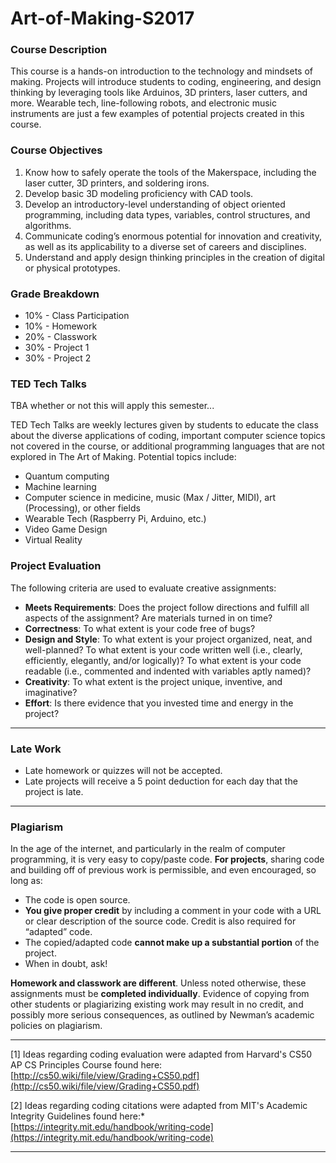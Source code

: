 # Art-of-Making-S2017

### Course Description
This course is a hands-on introduction to the technology and mindsets of making. Projects will introduce students to coding, engineering, and design thinking by leveraging tools like Arduinos, 3D printers, laser cutters, and more. Wearable tech, line-following robots, and electronic music instruments are just a few examples of potential projects created in this course.

### Course Objectives

1. Know how to safely operate the tools of the Makerspace, including the laser cutter, 3D printers, and soldering irons.
2. Develop basic 3D modeling proficiency with CAD tools.
3. Develop an introductory-level understanding of object oriented programming, including data types, variables, control structures, and algorithms.
4. Communicate coding’s enormous potential for innovation and creativity, as well as its applicability to a diverse set of careers and disciplines.
5. Understand and apply design thinking principles in the creation of digital or physical prototypes.

### Grade Breakdown
* 10% - Class Participation
* 10% - Homework
* 20% - Classwork
* 30% - Project 1
* 30% - Project 2

### TED Tech Talks
TBA whether or not this will apply this semester...

TED Tech Talks are weekly lectures given by students to educate the class about the diverse applications of coding, important computer science topics not covered in the course, or additional programming languages that are not explored in The Art of Making. Potential topics include:

* Quantum computing
* Machine learning
* Computer science in medicine, music (Max / Jitter, MIDI), art (Processing), or other fields
* Wearable Tech (Raspberry Pi, Arduino, etc.)
* Video Game Design
* Virtual Reality

### Project Evaluation
The following criteria are used to evaluate creative assignments:

* **Meets Requirements**: Does the project follow directions and fulfill all aspects of the assignment? Are materials turned in on time?
* **Correctness**: To what extent is your code free of bugs?
* **Design and Style**: To what extent is your project organized, neat, and well-planned? To what extent is your code written well (i.e., clearly, efficiently, elegantly, and/or logically)? To what extent is your code readable (i.e., commented and indented with variables aptly named)?
* **Creativity**: To what extent is the project unique, inventive, and imaginative?
* **Effort**: Is there evidence that you invested time and energy in the project?

***

### Late Work
* Late homework or quizzes will not be accepted.
* Late projects will receive a 5 point deduction for each day that the project is late.

***

### Plagiarism
In the age of the internet, and particularly in the realm of computer programming, it is very easy to copy/paste code. **For projects**, sharing code and building off of previous work is permissible, and even encouraged, so long as:
* The code is open source.
* **You give proper credit** by including a comment in your code with a URL or clear description of the source code. Credit is also required for “adapted” code.
* The copied/adapted code **cannot make up a substantial portion** of the project.
* When in doubt, ask!

**Homework and classwork are different**. Unless noted otherwise, these assignments must be **completed individually**. Evidence of copying from other students or plagiarizing existing work may result in no credit, and possibly more serious consequences, as outlined by Newman’s academic policies on plagiarism.

***

[1] Ideas regarding coding evaluation were adapted from Harvard's CS50 AP CS Principles Course found here: [http://cs50.wiki/file/view/Grading+CS50.pdf](http://cs50.wiki/file/view/Grading+CS50.pdf)

[2] Ideas regarding coding citations were adapted from MIT's Academic Integrity Guidelines found here:* [https://integrity.mit.edu/handbook/writing-code](https://integrity.mit.edu/handbook/writing-code)

***

